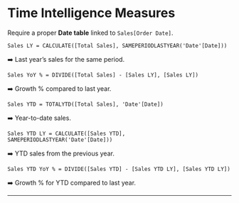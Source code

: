 #  Time Intelligence Measures

Require a proper **Date table** linked to `Sales[Order Date]`.

```
Sales LY = CALCULATE([Total Sales], SAMEPERIODLASTYEAR('Date'[Date]))

```

➡️ Last year’s sales for the same period.

```
Sales YoY % = DIVIDE([Total Sales] - [Sales LY], [Sales LY])

```

➡️ Growth % compared to last year.

```
Sales YTD = TOTALYTD([Total Sales], 'Date'[Date])

```

➡️ Year-to-date sales.

```
Sales YTD LY = CALCULATE([Sales YTD], SAMEPERIODLASTYEAR('Date'[Date]))

```

➡️ YTD sales from the previous year.

```
Sales YTD YoY % = DIVIDE([Sales YTD] - [Sales YTD LY], [Sales YTD LY])

```

➡️ Growth % for YTD compared to last year.

---